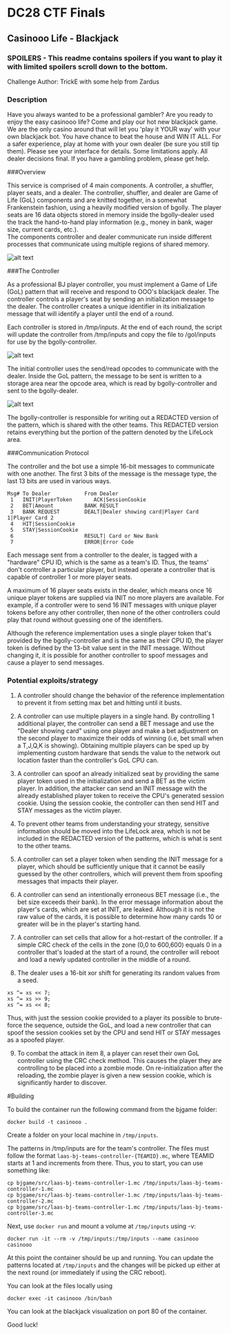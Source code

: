 # DC28 CTF Finals
## Casinooo Life - Blackjack
### SPOILERS - This readme contains spoilers if you want to play it with limited spoilers scroll down to the bottom.
Challenge Author: TrickE with some help from Zardus
### Description
Have you always wanted to be a professional gambler?  Are you ready to enjoy the easy casinooo life? Come and play our hot new blackjack game. We are the only casino around that will let you 'play it YOUR way' with your own blackjack bot. You have chance to beat the house and WIN IT ALL. For a safer experience, play at home with your own dealer (be sure you still tip them). Please see your interface for details. Some limitations apply. All dealer decisions final. If you have a gambling problem, please get help.

###Overview

This service is comprised of 4 main components. A controller, a shuffler, player seats, and a dealer. The controller, shuffler, and dealer are Game of Life (GoL) components and are knitted together, in a somewhat Frankenstein fashion, using a heavily modified version of bgolly. The player seats are 16 data objects stored in memory inside the bgolly-dealer used the track the hand-to-hand play information (e.g., money in bank, wager size, current cards, etc.).   
The components controller and dealer communicate run inside different processes that communicate using multiple regions of shared memory. 

![alt text](https://github.com/o-o-overflow/dc2020f-casinooo-life-blackjack/blob/master/overview-diagram.png?raw=true)


###The Controller

As a professional BJ player controller, you must implement a Game of Life (GoL) pattern that will receive and respond to OOO's blackjack dealer. The controller controls a player's seat by sending an initialization message to the dealer. The controller creates a unique identifier in its initialization message that will identify a player until the end of a round.  

Each controller is stored in */tmp/inputs*. At the end of each round, the script will update the controller from /tmp/inputs and copy the file to /gol/inputs for use by the bgolly-controller.

![alt text](https://github.com/o-o-overflow/dc2020f-casinooo-life-blackjack/blob/master/controller.png?raw=true)

The initial controller uses the send/read opcodes to communicate with the dealer. Inside the GoL pattern, the message to be sent is written to a storage area near the opcode area, which is read by bgolly-controller and sent to the bgolly-dealer.

![alt text](https://github.com/o-o-overflow/dc2020f-casinooo-life-blackjack/blob/master/network-input.png?raw=true)
  
The bgolly-controller is responsible for writing out a REDACTED version of the pattern, which is shared with the other teams. This REDACTED version retains everything but the portion of the pattern denoted by the  LifeLock area.

###Communication Protocol

The controller and the bot use a simple 16-bit messages to communicate with one another. The first 3 bits of the message is the message type, the last 13 bits are used in various ways. 
```
Msg# To Dealer           From Dealer
 1   INIT|PlayerToken       ACK|SessionCookie
 2   BET|Amount          BANK RESULT
 3   BANK REQUEST        DEALT|Dealer showing card|Player Card 1|Player Card 2
 4   HIT|SessionCookie            
 5   STAY|SessionCookie
 6                       RESULT| Card or New Bank
 7                       ERROR|Error Code
```
Each message sent from a controller to the dealer, is tagged with a "hardware" CPU ID, which is the same as a team's ID. Thus, the teams' don't controller a particular player, but instead operate a controller that is capable of controller 1 or more player seats. 

A maximum of 16 player seats exists in the dealer, which means once 16 unique player tokens are supplied via INIT no more players are available. For example, if a controller were to send 16 INIT messages with unique player tokens before any other controller, then none of the other controllers could play that round without guessing one of the identifiers.

Although the reference implementation uses a single player token that's provided by the bgolly-controller and is the same as their CPU ID, the player token is defined by the 13-bit value sent in the INIT message. Without changing it, it is possible for another controller to spoof messages and cause a player to send messages. 

### Potential exploits/strategy

1. A controller should change the behavior of the reference implementation to prevent it from setting max bet and hitting until it busts.

2. A controller can use multiple players in a single hand. By controlling 1 additional player, the controller can send a BET message and use the "Dealer showing card" using one player and make a bet adjustment on the second player to maximize their odds of winning (i.e, bet small when a T,J,Q,K is showing). Obtaining multiple players can be sped up by implementing custom hardware that sends the value to the network out location faster than the controller's GoL CPU can. 

3. A controller can spoof an already initialized seat by providing the same player token used in the initialization and send a BET as the victim player. In addition, the attacker can send an INIT message with the already established player token to receive the CPU's generated session cookie. Using the session cookie, the controller can then send HIT and STAY messages as the victim player.

4. To prevent other teams from understanding your strategy, sensitive information should be moved into the LifeLock area, which is not be included in the REDACTED version of the patterns, which is what is sent to the other teams.

5. A controller can set a player token when sending the INIT message for a player, which should be sufficiently unique that it cannot be easily guessed by the other controllers, which will prevent them from spoofing messages that impacts their player.

6. A controller can send an intentionally erroneous BET message (i.e., the bet size exceeds their bank). In the error message information about the player's cards, which are set at INIT, are leaked. Although it is not the raw value of the cards, it is possible to determine how many cards 10 or greater will be in the player's starting hand.    

7. A controller can set cells that allow for a hot-restart of the controller. If a simple CRC check of the cells in the zone (0,0 to 600,600) equals 0 in a controller that's loaded at the start of a round, the controller will reboot and load a newly updated controller in the middle of a round. 

8. The dealer uses a 16-bit xor shift for generating its random values from a seed. 
```
xs ^= xs << 7;
xs ^= xs >> 9;
xs ^= xs << 8;
```
Thus, with just the session cookie provided to a player its possible to brute-force the sequence, outside the GoL, and load a new controller that can spoof the session cookies set by the CPU and send HIT or STAY messages as a spoofed player.

9. To combat the attack in item 8, a player can reset their own GoL controller using the CRC check method. This causes the player they are controlling to be placed into a zombie mode. On re-initialization after the reloading, the zombie player is given a new session cookie, which is significantly harder to discover. 

#Building

To build the container run the following command from the bjgame folder:
```
docker build -t casinooo .
``` 

Create a folder on your local machine in `/tmp/inputs`.
 
The patterns in /tmp/inputs are for the team's controller. The files must follow the format `laas-bj-teams-controller-{TEAMID}.mc`, where TEAMID starts at 1 and increments from there.
Thus, you to start, you can use something like:
```
cp bjgame/src/laas-bj-teams-controller-1.mc /tmp/inputs/laas-bj-teams-controller-1.mc
cp bjgame/src/laas-bj-teams-controller-1.mc /tmp/inputs/laas-bj-teams-controller-2.mc
cp bjgame/src/laas-bj-teams-controller-1.mc /tmp/inputs/laas-bj-teams-controller-3.mc
```

Next, use `docker run` and mount a volume at `/tmp/inputs` using -v:
```
docker run -it --rm -v /tmp/inputs:/tmp/inputs --name casinooo casinooo 
```

At this point the container should be up and running. You can update the patterns located at `/tmp/inputs` and the changes will be picked up either at the next round (or immediately if using the CRC reboot).

You can look at the files locally using 
```
docker exec -it casinooo /bin/bash
```

You can look at the blackjack visualization on port 80 of the container.

Good luck!
    




 
  




  

